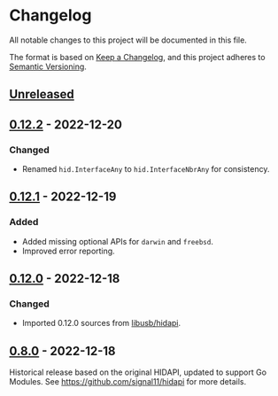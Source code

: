 # Changelog

All notable changes to this project will be documented in this file.

The format is based on [Keep a Changelog](https://keepachangelog.com/en/1.0.0/),
and this project adheres to [Semantic Versioning](https://semver.org/spec/v2.0.0.html).

## [Unreleased]

## [0.12.2] - 2022-12-20

### Changed

- Renamed `hid.InterfaceAny` to `hid.InterfaceNbrAny` for consistency.

## [0.12.1] - 2022-12-19

### Added

- Added missing optional APIs for `darwin` and `freebsd`.
- Improved error reporting.

## [0.12.0] - 2022-12-18

### Changed

- Imported 0.12.0 sources from [libusb/hidapi](https://github.com/libusb/hidapi).

## [0.8.0] - 2022-12-18

Historical release based on the original HIDAPI, updated to support Go Modules.
See https://github.com/signal11/hidapi for more details.

[Unreleased]: https://github.com/sstallion/go-hid/compare/v0.12.2...HEAD
[0.12.2]: https://github.com/sstallion/go-hid/releases/tag/v0.12.2
[0.12.1]: https://github.com/sstallion/go-hid/releases/tag/v0.12.1
[0.12.0]: https://github.com/sstallion/go-hid/releases/tag/v0.12.0
[0.8.0]: https://github.com/sstallion/go-hid/releases/tag/v0.8.0
